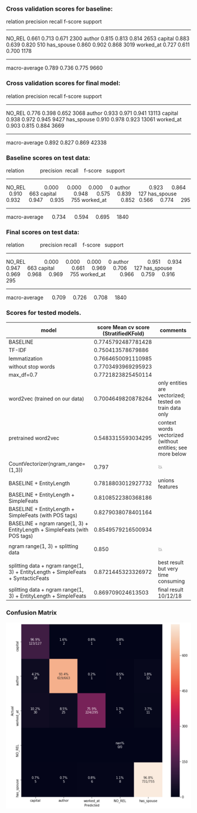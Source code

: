 ### Cross validation scores for baseline:
relation              precision     recall    f-score    support
------------------    ---------  ---------  ---------  ---------
NO_REL                    0.661      0.713      0.671       2300
author                    0.815      0.813      0.814       2653
capital                   0.883      0.639      0.820        510
has_spouse                0.860      0.902      0.868       3019
worked_at                 0.727      0.611      0.700       1178
------------------    ---------  ---------  ---------  ---------
macro-average             0.789      0.736      0.775       9660

### Cross validation scores for final model:

relation           precision  recall    f-score   support
------------------ ---------- --------- --------- ---------
NO_REL             0.776      0.398     0.652     3068
author             0.933      0.971     0.941     13113
capital            0.938      0.972     0.945     9427
has_spouse         0.910      0.978     0.923     13061
worked_at          0.903      0.815     0.884     3669
------------------ ---------- --------- --------- ---------
macro-average      0.892      0.827     0.869     42338

### Baseline scores on test data:

relation           precision  recall    f-score   support
------------------ ---------- --------- --------- ---------
NO_REL             0.000      0.000     0.000     0
author             0.923      0.864     0.910     663
capital            0.948      0.575     0.839     127
has_spouse         0.932      0.947     0.935     755
worked_at          0.852      0.566     0.774     295

------------------ ---------- --------- --------- ---------
macro-average      0.734      0.594     0.695     1840

### Final scores on test data:

relation           precision  recall    f-score   support
------------------ ---------- --------- --------- ---------
NO_REL             0.000      0.000     0.000     0
author             0.951      0.934     0.947     663
capital            0.661      0.969     0.706     127
has_spouse         0.969      0.968     0.969     755
worked_at          0.966      0.759     0.916     295
------------------ ---------- --------- --------- ---------
macro-average      0.709      0.726     0.708     1840


### Scores for tested models.

**model**	| **score**  Mean cv score (StratifiedKFold)	| **comments** |
----- | ----------------------------------------|----------------------|
| BASELINE | 0.7745792487781428 |
| TF-IDF |	0.750413578679886 |
| lemmatization |	0.7664650091110985 |
| without stop words  | 0.7703493969295923 |
| max_df=0.7  | 0.7721823825450114 |
| word2vec (trained on our data) | 0.7004649820878264 | only entities are vectorized; tested on train data only |
| pretrained word2vec | 0.5483315593034295 | context words vectorized (without entities; see more below |
| |
| CountVectorizer(ngram_range=(1,3)) | 0.797 | :boom: |
| |
| BASELINE + EntityLength |	0.7818803012927732 |	unions features |
| BASELINE + EntityLength + SimpleFeats |	0.8108522380368186 |
| BASELINE + EntityLength + SimpleFeats (with POS tags)	| 0.8279038078401164 |
| BASELINE + ngram range(1, 3) + EntityLength + SimpleFeats (with POS tags) |	0.8549579216500934 |
| |
| ngram range(1, 3) + splitting data | 0.850 | :boom: |
| |
| splitting data + ngram range(1, 3) + EntityLength + SimpleFeats + SyntacticFeats |	0.8721445323326972 |	best result but very time consuming |
| splitting data + ngram range(1, 3) + EntityLength + SimpleFeats	| 0.869709024613503	| final result 10/12/18



### Confusion Matrix
![Screenshot](image_preview.png)


